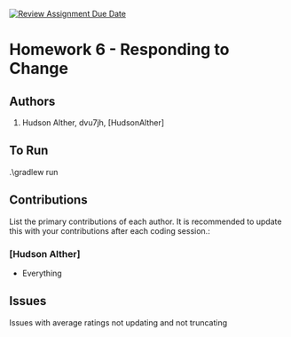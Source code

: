 [![Review Assignment Due Date](https://classroom.github.com/assets/deadline-readme-button-22041afd0340ce965d47ae6ef1cefeee28c7c493a6346c4f15d667ab976d596c.svg)](https://classroom.github.com/a/QrU2hpdx)
# Homework 6 - Responding to Change

## Authors
1) Hudson Alther, dvu7jh, [HudsonAlther]


## To Run

.\gradlew run

## Contributions

List the primary contributions of each author. It is recommended to update this with your contributions after each coding session.:

### [Hudson Alther]

* Everything

## Issues

Issues with average ratings not updating and not truncating







































































































